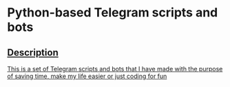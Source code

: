 # Python-based Telegram scripts and bots

<a href="https://img.shields.io/badge/coverage-90-green">

## Description

This is a set of Telegram scripts and bots that I have made with the purpose of saving time, make my life easier or just coding for fun
